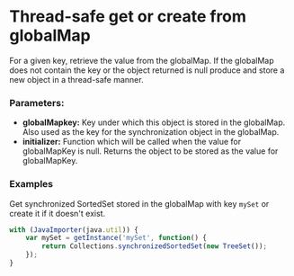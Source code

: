 # Thread-safe get or create from globalMap
For a given key, retrieve the value from the globalMap. If the globalMap does not contain the key or the object returned is null produce and store a new object in a thread-safe manner.

### Parameters:

- **globalMapkey:** Key under which this object is stored in the globalMap. Also used as the key for the synchronization object in the globalMap.
- **initializer:** Function which will be called when the value for globalMapKey is null. Returns the object to be stored as the value for globalMapKey.

### Examples
Get synchronized SortedSet stored in the globalMap with key `mySet` or create it if it doesn't exist.

```javascript
with (JavaImporter(java.util)) {
    var mySet = getInstance('mySet', function() {
        return Collections.synchronizedSortedSet(new TreeSet());
    });
}
```